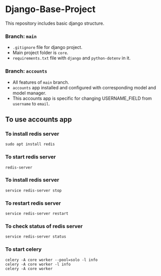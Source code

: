 # Django-Base-Project

This repository includes basic django structure.

### Branch: `main`

- `.gitignore` file for django project.
- Main project folder is `core`.
- `requirements.txt` file with `django` and `python-dotenv` in it.

### Branch: `accounts`

- All features of `main` branch.
- `accounts` app installed and configured with corresponding model and model manager.
- This accounts app is specific for changing USERNAME_FIELD from `username` to `email`.

## To use accounts app

### To install redis server
    sudo apt install redis

### To start redis server
    redis-server

### To install redis server
    service redis-server stop

### To restart redis server
    service redis-server restart

### To check status of redis server
    service redis-server status

### To start celery
    celery -A core worker --pool=solo -l info
    celery -A core worker -l info
    celery -A core worker